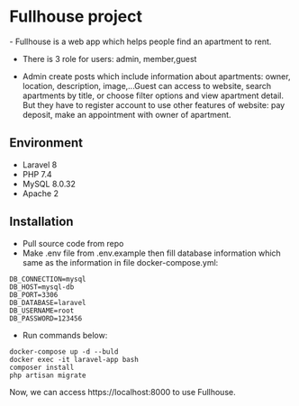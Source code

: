 <h1>Fullhouse project</h1>
- Fullhouse is a web app which helps people find an apartment to rent. 

- There is 3 role for users: admin, member,guest

- Admin create posts which include information about apartments: owner, location, description, image,...Guest can access to website, search apartments by title, or choose filter options and view apartment detail. But they have to register account  to use other features of website: pay deposit, make an appointment with owner of apartment.

## Environment
- Laravel 8
- PHP 7.4
- MySQL 8.0.32
- Apache 2

## Installation
- Pull source code from repo
- Make .env file from .env.example then fill database information which same as the information in file docker-compose.yml:
```
DB_CONNECTION=mysql
DB_HOST=mysql-db
DB_PORT=3306
DB_DATABASE=laravel
DB_USERNAME=root
DB_PASSWORD=123456
```
- Run commands below:
```
docker-compose up -d --buld
docker exec -it laravel-app bash
composer install
php artisan migrate
```
Now, we can access https://localhost:8000 to use Fullhouse.
